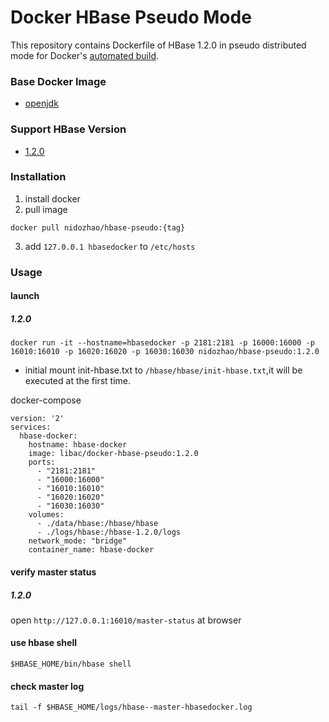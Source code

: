 # Docker HBase Pseudo Mode
This repository contains Dockerfile of HBase 1.2.0 in pseudo distributed mode for Docker's [automated build](https://github.com/cdyue/docker-hbase-pseudo).

### Base Docker Image
- [openjdk](https://store.docker.com/images/openjdk?tab=description)

### Support HBase Version
- [1.2.0](https://github.com/zhao-y/docker-hbase-pseudo/tree/1.2.0)

### Installation
1. install docker
2. pull image
```shell
docker pull nidozhao/hbase-pseudo:{tag}
```
3. add `127.0.0.1 hbasedocker` to `/etc/hosts`

### Usage
#### launch


##### 1.2.0
```shell
docker run -it --hostname=hbasedocker -p 2181:2181 -p 16000:16000 -p 16010:16010 -p 16020:16020 -p 16030:16030 nidozhao/hbase-pseudo:1.2.0
```
* initial
mount init-hbase.txt to `/hbase/hbase/init-hbase.txt`,it will be executed at the first time.

docker-compose
```
version: '2'
services:
  hbase-docker:
    hostname: hbase-docker
    image: libac/docker-hbase-pseudo:1.2.0
    ports:
      - "2181:2181"
      - "16000:16000"
      - "16010:16010"
      - "16020:16020"
      - "16030:16030"
    volumes:
      - ./data/hbase:/hbase/hbase
      - ./logs/hbase:/hbase-1.2.0/logs
    network_mode: "bridge"
    container_name: hbase-docker
```
#### verify master status

##### 1.2.0
open `http://127.0.0.1:16010/master-status` at browser

#### use hbase shell
```shell
$HBASE_HOME/bin/hbase shell
```

#### check master log
```
tail -f $HBASE_HOME/logs/hbase--master-hbasedocker.log
```
